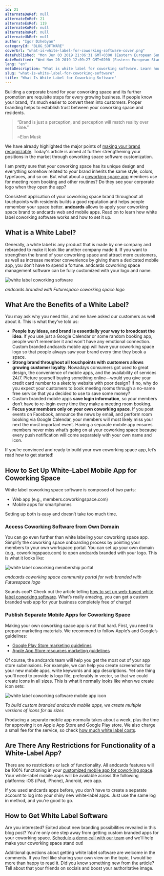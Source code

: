 ```yaml
---
id: 21
alternateDeRef: null
alternateEnRef: 21
alternateEsRef: 119
alternateKoRef: null
alternateRuRef: null
alternateUkRef: null
author: "Igor Dzhebyan"
categoryId: "BLOG_SOFTWARE"
coverUrl: "what-is-white-label-for-coworking-software-cover.png"
datePublished: "Mon Jun 03 2019 21:06:31 GMT+0300 (Eastern European Summer Time)"
dateModified: "Wed Nov 20 2019 12:09:27 GMT+0200 (Eastern European Standard Time)"
lang: "en"
metaDescription: "What is white label for coworking software. Learn how to get a branded coworking app for your business, look credible and professional for members."
slug: "what-is-white-label-for-coworking-software"
title: "What Is White Label for Coworking Software"
---
```


Building a corporate brand for your coworking space and its further promotion are requisite steps for every growing business. If people know your brand, it's much easier to convert them into customers. Proper branding helps to establish trust between your coworking space and residents. 

> “Brand is just a perception, and perception will match reality over time.” 
>
> ~Elon Musk

We have already highlighted the major points of [making your brand recognizable](https://andcards.com/blog/marketing/how-to-boost-your-coworking-brand-awareness-the-first-step-of-building-a-marketing-funnel). Today's article is aimed at further strengthening your positions in the market through coworking space software customization.

I am pretty sure that your coworking space has its unique design and everything somehow related to your brand inherits the same style, colors, typefaces, and so on. But what about a [coworking space app](https://andcards.com/) members use for meeting room booking and other routines? Do they see your corporate logo when they open the app?  

Consistent application of your coworking space brand throughout all touchpoints with residents builds a good reputation and helps people remember your space better. **andcards** allows to apply your coworking space brand to andcards web and mobile apps. Read on to learn how white label coworking software works and how to set it up.

## What is a White Label?

Generally, a white label is any product that is made by one company and rebranded to make it look like another company made it. If you want to strengthen the brand of your coworking space and attract more customers, as well as increase member convenience by giving them a dedicated mobile app, you don’t have to spend a fortune. andcards coworking space management software can be fully customized with your logo and name.

![white label coworking software](https://d7ccq1i35b0cj.cloudfront.net/andcards-my-workspaces-main-futurespace-light-en-1920-1200.jpg|height=1200,width=1920)

_andcards branded with Futurespace coworking space logo_

## What Are the Benefits of a White Label?

You may ask why you need this, and we have asked our customers as well about it. This is what they’ve told us:

- **People buy ideas, and brand is essentially your way to broadcast the idea**. If you use just a Google Calendar or some random booking app, people won’t remember it and won't have any emotional connection. Custom branded andcards mobile app will have your coworking space logo so that people always saw your brand every time they book a space.
- **Strong brand throughout all touchpoints with customers allows growing customer loyalty**. Nowadays consumers got used to great design, the convenience of mobile apps, and the availability of services 24/7. Picture yourself buying something online—would you give your credit card number to a sketchy website with poor design? If no, why do you expect your customers to book meeting rooms through a no-name free service that you decided to use to save some money?
- Custom branded mobile apps **save login information**, so your members don’t have to re-login every time they make a meeting room booking.
- **Focus your members only on your own coworking space**. If you post events on Facebook, announce the news by email, and perform room booking via Google Calendar, your members will most likely miss your next the most important event. Having a separate mobile app ensures members never miss what’s going on at your coworking space because every push notification will come separately with your own name and icon.

If you’re convinced and ready to build your own coworking space app, let’s read how to get started!

## How to Set Up White-Label Mobile App for Coworking Space

White label coworking space software is composed of two parts:

- Web app (e.g., members.coworkingspace.com)
- Mobile apps for smartphones

Setting up both is easy and doesn’t take too much time.

### Access Coworking Software from Own Domain

You can go even further than white labeling your coworking space app. Simplify the coworking space onboarding process by pointing your members to your own workspace portal. You can set up your own domain (e.g., coworkingspace.com) to open andcards branded with your logo. This is what it looks like:

![white label coworking membership portal](https://s3.ap-northeast-2.amazonaws.com/blogs.andcards.com/what-is-white-label-for-coworking-software-2.png|height=1080,width=1920)

_andcards coworking space community portal for web branded with Futurespace logo_

Sounds cool? Check out the article telling [how to set up web-based white label coworking software](https://andcards.com/blog/software/custom-domain). What’s really amazing, you can get a custom branded web app for your business completely free of charge!

### Publish Separate Mobile Apps for Coworking Space

Making your own coworking space app is not that hard. First, you need to prepare marketing materials. We recommend to follow Apple’s and Google’s guidelines:

- [Google Play Store marketing guidelines](https://developer.android.com/distribute/marketing-tools)
- [Apple App Store resources marketing guidelines](https://developer.apple.com/kr/app-store/product-page/)

Of course, the andcards team will help you get the most out of your app store submissions. For example, we can help you create screenshots for your new mobile apps, write keywords and app descriptions. Yet one thing you’ll need to provide is logo file, preferably in vector, so that we could create icons in all sizes. This is what it normally looks like when we create icon sets:

![white label coworking software mobile app icon](https://s3.ap-northeast-2.amazonaws.com/blogs.andcards.com/what-is-white-label-for-coworking-software-3.png|height=1080,width=1920)

_To build custom branded andcards mobile apps, we create multiple versions of icons for all sizes_

Producing a separate mobile app normally takes about a week, plus the time for approving it on Apple App Store and Google Play store. We also charge a small fee for the service, so check [how much white label costs](https://andcards.com/pricing).

## Are There Any Restrictions for Functionality of a White-Label App?

There are no restrictions or lack of functionality. All andcards features will be 100% functioning in your [customized mobile app for coworking space](https://andcards.com/features). Your white-label mobile apps will be available across the following platforms: iOS (iPad, iPhone), Android, web app.

If you used andcards apps before, you don’t have to create a separate account to log into your shiny new white-label apps. Just use the same log in method, and you’re good to go.

## How to Get White Label Software

Are you interested? Exited about new branding possibilities revealed in this blog post? You're only one step away from getting custom branded apps for your coworking space. [Schedule a demo call with our team](https://meetings.hubspot.com/id/demo) and we'll help make your coworking space stand out!

Additional questions about getting white label software are welcome in the comments. If you feel like sharing your own view on the topic, I would be more than happy to read it. Did you know something new from the article? Tell about that your friends on socials and boost your authoritative image.

